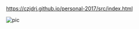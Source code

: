 https://czjdrj.github.io/personal-2017/src/index.html

![pic](https://https://testbk1-1255560305.cos.ap-guangzhou.myqcloud.com/online_qrcode/puzzle.png)

